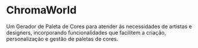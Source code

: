 # ChromaWorld
Um Gerador de Paleta de Cores para atender às necessidades de artistas e designers, incorporando funcionalidades que facilitem a criação, personalização e gestão de paletas de cores.
